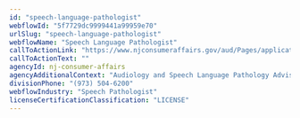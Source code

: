 ```yaml
---
id: "speech-language-pathologist"
webflowId: "5f7729dc9999441a99959e70"
urlSlug: "speech-language-pathologist"
webflowName: "Speech Language Pathologist"
callToActionLink: "https://www.njconsumeraffairs.gov/aud/Pages/applications.aspx"
callToActionText: ""
agencyId: nj-consumer-affairs
agencyAdditionalContext: "Audiology and Speech Language Pathology Advisory Committee"
divisionPhone: "(973) 504-6200"
webflowIndustry: "Speech Pathologist"
licenseCertificationClassification: "LICENSE"
---
```

